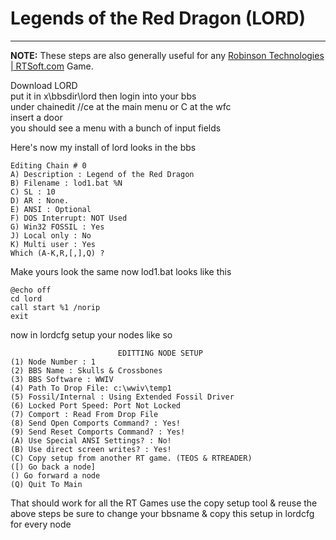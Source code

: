 # Legends of the Red Dragon (LORD)
***
**NOTE:** These steps are also generally useful for any 
[Robinson Technologies | RTSoft.com](http://www.rtsoft.com/index.php) Game.

Download LORD  
put it in x\bbsdir\lord then login into your bbs  
under chainedit //ce at the main menu or C at the wfc   
insert a door  
you should see a menu with a bunch of input fields  

Here's now my install of lord looks in the bbs  

    Editing Chain # 0
    A) Description : Legend of the Red Dragon
    B) Filename : lod1.bat %N
    C) SL : 10
    D) AR : None.
    E) ANSI : Optional
    F) DOS Interrupt: NOT Used
    G) Win32 FOSSIL : Yes
    J) Local only : No
    K) Multi user : Yes
    Which (A-K,R,[,],Q) ? 

Make yours look the same now lod1.bat looks like this

```batch
@echo off
cd lord
call start %1 /norip
exit
```

now in lordcfg setup your nodes like so

                            EDITTING NODE SETUP
    (1) Node Number : 1
    (2) BBS Name : Skulls & Crossbones
    (3) BBS Software : WWIV
    (4) Path To Drop File: c:\wwiv\temp1
    (5) Fossil/Internal : Using Extended Fossil Driver
    (6) Locked Port Speed: Port Not Locked
    (7) Comport : Read From Drop File
    (8) Send Open Comports Command? : Yes!
    (9) Send Reset Comports Command? : Yes!
    (A) Use Special ANSI Settings? : No!
    (B) Use direct screen writes? : Yes!
    (C) Copy setup from another RT game. (TEOS & RTREADER)
    ([) Go back a node]
    () Go forward a node
    (Q) Quit To Main

That should work for all the RT Games use the copy setup tool & reuse 
the above steps be sure to change your bbsname & copy this setup in 
lordcfg for every node
